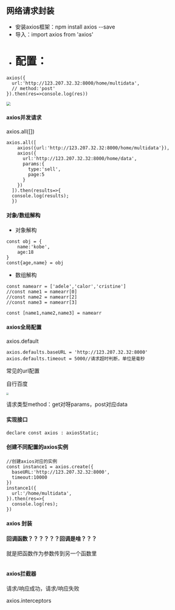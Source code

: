 ## 网络请求封装



* 安装axios框架：npm install axios --save
* 导入：import axios from 'axios'
* # 配置：

```
axios({
  url:'http://123.207.32.32:8000/home/multidata',
  // method:'post'
}).then(res=>console.log(res))
```

<img src="D:\学习笔记\web学习笔记\vue\1588067749(1).jpg" style="zoom:67%;" />

#### axios并发请求

axios.all([])

```
axios.all([
    axios({url:'http://123.207.32.32:8000/home/multidata'}),
    axios({
      url:'http://123.207.32.32:8000/home/data',
      params:{
        type:'sell',
        page:5
      }
    })
  ]).then(results=>{
  console.log(results);
  })
```

#### 对象/数组解构

* 对象解构

``` name
const obj = {
	name:'kobe',
	age:18
}
const{age,name} = obj
```

* 数组解构

```
const namearr = ['adele','calor','cristine']
//const name1 = namearr[0]
//const name2 = namearr[2]
//const name3 = namearr[3]

const [name1,name2,name3] = namearr
```



#### axios全局配置

axios.default

``` 
axios.defaults.baseURL = 'http://123.207.32.32:8000'
axios.defaults.timeout = 5000//请求超时判断，单位是毫秒
```

常见的url配置

自行百度

<img src="D:\学习笔记\web学习笔记\vue\1588172904(1).jpg" style="zoom:40%;" />

请求类型method：get对呀params，post对应data

 #### 实现接口

`declare const axios : axiosStatic;`

#### 创建不同配置的axios实例

```
//创建axios对应的实例
const instance1 = axios.create({
  baseURL:'http://123.207.32.32:8000',
  timeout:10000
})
instance1({
  url:'/home/multidata',
}).then(res=>{
  console.log(res);
})
```

#### axios 封装

#### 回调函数？？？？？？回调是啥？？？

就是把函数作为参数传到另一个函数里

```

```

#### axios拦截器

请求/响应成功，请求/响应失败

axios.interceptors





